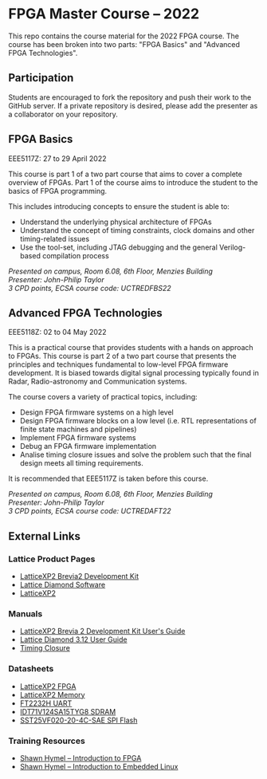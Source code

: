 # FPGA Master Course &ndash; 2022

This repo contains the course material for the 2022 FPGA course.  The course
has been broken into two parts: "FPGA Basics" and "Advanced FPGA Technologies".

## Participation

Students are encouraged to fork the repository and push their work to the
GitHub server.  If a private repository is desired, please add the presenter
as a collaborator on your repository.

## FPGA Basics

EEE5117Z: 27 to 29 April 2022

This course is part 1 of a two part course that aims to cover a complete 
overview of FPGAs. Part 1 of the course aims to introduce the student to the 
basics of FPGA programming.

This includes introducing concepts to ensure the student is able to:

- Understand the underlying physical architecture of FPGAs
- Understand the concept of timing constraints, clock domains and other timing-related issues
- Use the tool-set, including JTAG debugging and the general Verilog-based compilation process

_Presented on campus, Room 6.08, 6th Floor, Menzies Building_<br/>
_Presenter: John-Philip Taylor_<br/>
_3 CPD points, ECSA course code: UCTREDFBS22_

## Advanced FPGA Technologies

EEE5118Z: 02 to 04 May 2022

This is a practical course that provides students with a hands on approach 
to FPGAs. This course is part 2 of a two part course that presents the 
principles and techniques fundamental to low-level FPGA firmware
development.  It is biased towards digital signal processing typically
found in Radar, Radio-astronomy and Communication systems.

The course covers a variety of practical topics, including:

- Design FPGA firmware systems on a high level
- Design FPGA firmware blocks on a low level (i.e. RTL representations of finite state machines and pipelines)
- Implement FPGA firmware systems
- Debug an FPGA firmware implementation
- Analise timing closure issues and solve the problem such that the final design meets all timing requirements.

It is recommended that EEE5117Z is taken before this course.

_Presented on campus, Room 6.08, 6th Floor, Menzies Building_<br/>
_Presenter: John-Philip Taylor_<br/>
_3 CPD points, ECSA course code: UCTREDAFT22_

## External Links

### Lattice Product Pages

- [LatticeXP2 Brevia2 Development Kit](https://www.latticesemi.com/latticexp2-brevia)
- [Lattice Diamond Software](https://www.latticesemi.com/en/Products/DesignSoftwareAndIP/FPGAandLDS/LatticeDiamond)
- [LatticeXP2](https://www.latticesemi.com/en/Products/FPGAandCPLD/LatticeXP2)

### Manuals

- [LatticeXP2 Brevia 2 Development Kit User's Guide](https://www.latticesemi.com/view_document?document_id=43735)
- [Lattice Diamond 3.12 User Guide](https://www.latticesemi.com/view_document?document_id=53077)
- [Timing Closure](https://www.latticesemi.com/-/media/LatticeSemi/Documents/UserManuals/RZ/Timing_Closure_Document.ashx?document_id=45588)

### Datasheets

- [LatticeXP2 FPGA](https://www.latticesemi.com/view_document?document_id=24635)
- [LatticeXP2 Memory](https://www.latticesemi.com/-/media/LatticeSemi/Documents/ApplicationNotes/IK2/FPGA-UG-02080-2-3-LatticeXP2-Memory.ashx?document_id=23976)
- [FT2232H UART](http://www.ftdichip.com/Support/Documents/DataSheets/ICs/DS_FT2232H.pdf)
- [IDT71V124SA15TYG8 SDRAM](https://www.renesas.com/us/en/document/dst/71v124sa-datasheet)
- [SST25VF020-20-4C-SAE SPI Flash](http://ww1.microchip.com/downloads/en/devicedoc/25078a.pdf)

### Training Resources

- [Shawn Hymel &ndash; Introduction to FPGA](https://www.youtube.com/playlist?list=PLEBQazB0HUyT1WmMONxRZn9NmQ_9CIKhb)
- [Shawn Hymel &ndash; Introduction to Embedded Linux](https://www.youtube.com/playlist?list=PLEBQazB0HUyTpoJoZecRK6PpDG31Y7RPB)

